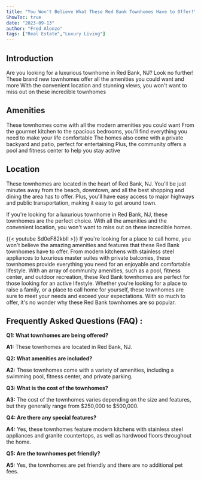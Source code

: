 ```yaml
---
title: "You Won't Believe What These Red Bank Townhomes Have to Offer!"
ShowToc: true 
date: "2023-09-13"
author: "Fred Alonzo" 
tags: ["Real Estate","Luxury Living"]
---
```

## Introduction 
Are you looking for a luxurious townhome in Red Bank, NJ? Look no further! These brand new townhomes offer all the amenities you could want and more With the convenient location and stunning views, you won't want to miss out on these incredible townhomes 

## Amenities 
These townhomes come with all the modern amenities you could want From the gourmet kitchen to the spacious bedrooms, you'll find everything you need to make your life comfortable The homes also come with a private backyard and patio, perfect for entertaining Plus, the community offers a pool and fitness center to help you stay active 

## Location 
These townhomes are located in the heart of Red Bank, NJ. You'll be just minutes away from the beach, downtown, and all the best shopping and dining the area has to offer. Plus, you'll have easy access to major highways and public transportation, making it easy to get around town. 

If you're looking for a luxurious townhome in Red Bank, NJ, these townhomes are the perfect choice. With all the amenities and the convenient location, you won't want to miss out on these incredible homes.

{{< youtube Sd0eF82kbII >}} 
If you're looking for a place to call home, you won't believe the amazing amenities and features that these Red Bank townhomes have to offer. From modern kitchens with stainless steel appliances to luxurious master suites with private balconies, these townhomes provide everything you need for an enjoyable and comfortable lifestyle. With an array of community amenities, such as a pool, fitness center, and outdoor recreation, these Red Bank townhomes are perfect for those looking for an active lifestyle. Whether you're looking for a place to raise a family, or a place to call home for yourself, these townhomes are sure to meet your needs and exceed your expectations. With so much to offer, it's no wonder why these Red Bank townhomes are so popular.

## Frequently Asked Questions (FAQ) :
**Q1: What townhomes are being offered?**

**A1:** These townhomes are located in Red Bank, NJ.

**Q2: What amenities are included?**

**A2:** These townhomes come with a variety of amenities, including a swimming pool, fitness center, and private parking.

**Q3: What is the cost of the townhomes?**

**A3:** The cost of the townhomes varies depending on the size and features, but they generally range from $250,000 to $500,000.

**Q4: Are there any special features?**

**A4:** Yes, these townhomes feature modern kitchens with stainless steel appliances and granite countertops, as well as hardwood floors throughout the home.

**Q5: Are the townhomes pet friendly?**

**A5:** Yes, the townhomes are pet friendly and there are no additional pet fees.



